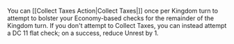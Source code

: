 You can [[Collect Taxes Action|Collect Taxes|]] once per Kingdom turn to attempt to bolster your Economy-based checks for the remainder of the Kingdom turn. If you don't attempt to Collect Taxes, you can instead attempt a DC 11 flat check; on a success, reduce Unrest by 1.